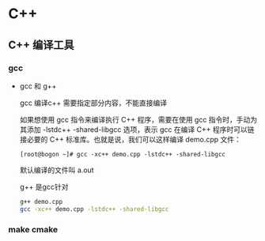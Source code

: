 # C++

## C++ 编译工具 

### gcc

- gcc 和 g++
  
  gcc 编译c++ 需要指定部分内容，不能直接编译

  如果想使用 gcc 指令来编译执行 C++ 程序，需要在使用 gcc 指令时，手动为其添加 -lstdc++ -shared-libgcc 选项，表示 gcc 在编译 C++ 程序时可以链接必要的 C++ 标准库。也就是说，我们可以这样编译 demo.cpp 文件：

  `[root@bogon ~]# gcc -xc++ demo.cpp -lstdc++ -shared-libgcc`

  默认编译的文件叫 a.out

  g++ 是gcc针对
  ```sh
  g++ demo.cpp
  gcc -xc++ demo.cpp -lstdc++ -shared-libgcc
  ```

### make cmake